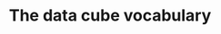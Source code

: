 ---
schema: default
title: The data cube vocabulary
notes: >-
  This vocabulary allows multi-dimensional data, such as statistics, to be
  published in RDF
organization: DataScientia Foundation
resources:
  - name: QB.UAN.owl
    url: >-
      http://git.knowdive.disi.unitn.it:8080/knowledge/LiveKnowledge/SREP/metadata/raw/master/QB.UAN.owl
    format: owl
    description: >-
      This vocabulary allows multi-dimensional data, such as statistics, to be
      published in RDF
    license: ''
    status: Unannotated
    byteSize: '19.598'
    issued: '2014-07-31'
    language: en
    modified: '17 December 2020, 01:40 (UTC+01:00)'
    OntologyEngineeringTool: Protégé
    ontologyLanguage: owl
    ontologySyntax: rdf
    example: ''
    ReferenceLKRepository: SREP
    referenceOntology: ''
    referenceDatasets: ''
distribution: qb-owl
keyword: metadata
publisher: W3C
category:
  - Upper-Level
versionNotes: '2016: Added W3C Rec document as homepage'
landingPage: 'http://www.w3.org/TR/vocab-data-cube/'
accessRigths: Public
creator: 'Arofan Gregory, Richard Cyganiak, Jeni Tennison, Dave Reynolds, Ian Dickinson'
hasVersion: Unknown
isVersionOf: Unknown
issued: '2014-07-31'
modified: '17 December 2020, 01:40 (UTC+01:00)'
language: en
provenance: >-
  "(2014-07-30) Bernard Vatant: Annual review OK (2013-05-24) Bernard Vatant: A
  fundamental vocabulary for the publication of statistical data, used among
  others by World Bank and Eurostat linked data. (2013-07-30) Bernard Vatant:
  File modified at 2013-07-26 without change of version number. (2015-07-13)
  Ghislain Atemezing: Annual review OK. (2016-06-22) Ghislain Atemezing: Added
  W3C Rec document as homepage Provenance from: LOV"
page: 'http://purl.org/linked-data/cube'
wasGeneratedBy: ''
versionInfo: v
formalityLevel: Teleontology
OntologyEngineeringMethodology: ''
acronym: qb
CompetencyQuestion: Unknown
preferredNamespacePrefix: cube
toDoList: To completely annotate.
namespacesGenerated: ''
namespacesReused: ''
datasetLevel: Knowledge Level(L3-4)
spatialExtent: Unknown
temporalExtent: Unknown
---
